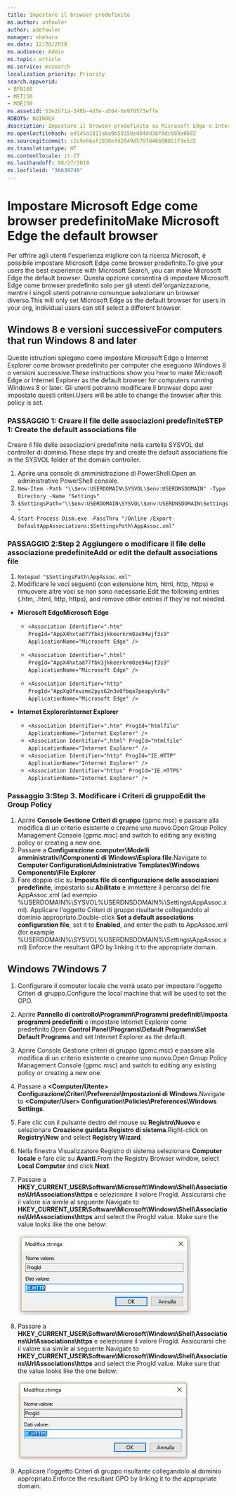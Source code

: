 ```yaml
---
title: Impostare il browser predefinito
ms.author: anfowler
author: adefowler
manager: shohara
ms.date: 12/20/2018
ms.audience: Admin
ms.topic: article
ms.service: mssearch
localization_priority: Priority
search.appverid:
- BFB160
- MET150
- MOE150
ms.assetid: 53e2b71a-348b-4dfe-a504-6e97d573effe
ROBOTS: NOINDEX
description: Impostare il browser predefinito su Microsoft Edge o Internet Explorer per gli utenti di Microsoft Search.
ms.openlocfilehash: ed145a1811aba0b58158ed04dd3bf8dc089a0682
ms.sourcegitcommit: c2c9e66af1038efd2849d578f846680851f9e5d2
ms.translationtype: HT
ms.contentlocale: it-IT
ms.lasthandoff: 08/27/2019
ms.locfileid: "36639740"
---
```

# <a name="make-microsoft-edge-the-default-browser"></a><span data-ttu-id="4fb12-103">Impostare Microsoft Edge come browser predefinito</span><span class="sxs-lookup"><span data-stu-id="4fb12-103">Make Microsoft Edge the default browser</span></span>
  
<span data-ttu-id="4fb12-104">Per offrire agli utenti l'esperienza migliore con la ricerca Microsoft, è possibile impostare Microsoft Edge come browser predefinito.</span><span class="sxs-lookup"><span data-stu-id="4fb12-104">To give your users the best experience with Microsoft Search, you can make Microsoft Edge the default browser.</span></span> <span data-ttu-id="4fb12-105">Questa opzione consentirà di impostare Microsoft Edge come browser predefinito solo per gli utenti dell'organizzazione, mentre i singoli utenti potranno comunque selezionare un browser diverso.</span><span class="sxs-lookup"><span data-stu-id="4fb12-105">This will only set Microsoft Edge as the default browser for users in your org, individual users can still select a different browser.</span></span>
  
  
## <a name="windows-8-and-later"></a><span data-ttu-id="4fb12-106">Windows 8 e versioni successive</span><span class="sxs-lookup"><span data-stu-id="4fb12-106">For computers that run Windows 8 and later</span></span>

<span data-ttu-id="4fb12-107">Queste istruzioni spiegano come impostare Microsoft Edge o Internet Explorer come browser predefinito per computer che eseguono Windows 8 o versioni successive.</span><span class="sxs-lookup"><span data-stu-id="4fb12-107">These instructions show you how to make Microsoft Edge or Internet Explorer as the default browser for computers running Windows 8 or later.</span></span> <span data-ttu-id="4fb12-108">Gli utenti potranno modificare il browser dopo aver impostato questi criteri.</span><span class="sxs-lookup"><span data-stu-id="4fb12-108">Users will be able to change the browser after this policy is set.</span></span>
  
### <a name="step-1-create-the-default-associations-file"></a><span data-ttu-id="4fb12-109">PASSAGGIO 1: Creare il file delle associazioni predefinite</span><span class="sxs-lookup"><span data-stu-id="4fb12-109">STEP 1: Create the default associations file</span></span>
<span data-ttu-id="4fb12-110">Creare il file delle associazioni predefinite nella cartella SYSVOL del controller di dominio.</span><span class="sxs-lookup"><span data-stu-id="4fb12-110">These steps try and create the default associations file in the SYSVOL folder of the domain controller.</span></span>

1. <span data-ttu-id="4fb12-111">Aprire una console di amministrazione di PowerShell.</span><span class="sxs-lookup"><span data-stu-id="4fb12-111">Open an administrative PowerShell console.</span></span>
1. `New-Item -Path "\\$env:USERDOMAIN\SYSVOL\$env:USERDNSDOMAIN" -Type Directory -Name "Settings"`
1. `$SettingsPath="\\$env:USERDOMAIN\SYSVOL\$env:USERDNSDOMAIN\Settings"`
1. `Start-Process Dism.exe -PassThru "/Online /Export-DefaultAppAssociations:$SettingsPath\AppAssoc.xml"`
    
  
### <a name="step-2-add-or-edit-the-default-associations-file"></a><span data-ttu-id="4fb12-112">PASSAGGIO 2:</span><span class="sxs-lookup"><span data-stu-id="4fb12-112">Step 2</span></span> <span data-ttu-id="4fb12-113">Aggiungere o modificare il file delle associazione predefinite</span><span class="sxs-lookup"><span data-stu-id="4fb12-113">Add or edit the default associations file</span></span>

1. `Notepad "$SettingsPath\AppAssoc.xml"`
1. <span data-ttu-id="4fb12-114">Modificare le voci seguenti (con estensione htm, html, http, https) e rimuovere altre voci se non sono necessarie.</span><span class="sxs-lookup"><span data-stu-id="4fb12-114">Edit the following entries (.htm, .html, http, https), and remove other entries if they're not needed.</span></span>
  - <span data-ttu-id="4fb12-115">**Microsoft Edge**</span><span class="sxs-lookup"><span data-stu-id="4fb12-115">**Microsoft Edge**</span></span>
    - `<Association Identifier=".htm" ProgId="AppX4hxtad77fbk3jkkeerkrm0ze94wjf3s9" ApplicationName="Microsoft Edge" />`
              
    - `<Association Identifier=".html" ProgId="AppX4hxtad77fbk3jkkeerkrm0ze94wjf3s9" ApplicationName="Microsoft Edge" />`
    - `<Association Identifier="http" ProgId="AppXq0fevzme2pys62n3e0fbqa7peapykr8v" ApplicationName="Microsoft Edge" />`
    
  - <span data-ttu-id="4fb12-116">**Internet Explorer**</span><span class="sxs-lookup"><span data-stu-id="4fb12-116">**Internet Explorer**</span></span>
    
    - `<Association Identifier=".htm" ProgId="htmlfile" ApplicationName="Internet Explorer" />`        
    - `<Association Identifier=".html" ProgId="htmlfile" ApplicationName="Internet Explorer" />`
    - `<Association Identifier="http" ProgId="IE.HTTP" ApplicationName="Internet Explorer" />`
    - `<Association Identifier="https" ProgId="IE.HTTPS" ApplicationName="Internet Explorer" />`

### <a name="step-3-edit-the-group-policy"></a><span data-ttu-id="4fb12-117">Passaggio 3:</span><span class="sxs-lookup"><span data-stu-id="4fb12-117">Step 3.</span></span> <span data-ttu-id="4fb12-118">Modificare i Criteri di gruppo</span><span class="sxs-lookup"><span data-stu-id="4fb12-118">Edit the Group Policy</span></span>

1. <span data-ttu-id="4fb12-119">Aprire **Console Gestione Criteri di gruppo** (gpmc.msc) e passare alla modifica di un criterio esistente o crearne uno nuovo.</span><span class="sxs-lookup"><span data-stu-id="4fb12-119">Open Group Policy Management Console (gpmc.msc) and switch to editing any existing policy or creating a new one.</span></span>
1. <span data-ttu-id="4fb12-120">Passare a **Configurazione computer\Modelli amministrativi\Componenti di Windows\Esplora file**.</span><span class="sxs-lookup"><span data-stu-id="4fb12-120">Navigate to **Computer Configuration\Administrative Templates\Windows Components\File Explorer**</span></span>
1. <span data-ttu-id="4fb12-121">Fare doppio clic su **Imposta file di configurazione delle associazioni predefinite**, impostarlo su **Abilitato** e immettere il percorso del file AppAssoc.xml (ad esempio %USERDOMAIN%\SYSVOL\%USERDNSDOMAIN%\Settings\AppAssoc.xml). Applicare l'oggetto Criteri di gruppo risultante collegandolo al dominio appropriato.</span><span class="sxs-lookup"><span data-stu-id="4fb12-121">Double-click **Set a default associations configuration file**, set it to **Enabled**, and enter the path to AppAssoc.xml (for example %USERDOMAIN%\SYSVOL\%USERDNSDOMAIN%\Settings\AppAssoc.xml) Enforce the resultant GPO by linking it to the appropriate domain.</span></span>

  
## <a name="windows-7"></a><span data-ttu-id="4fb12-122">Windows 7</span><span class="sxs-lookup"><span data-stu-id="4fb12-122">Windows 7</span></span>

1. <span data-ttu-id="4fb12-123">Configurare il computer locale che verrà usato per impostare l'oggetto Criteri di gruppo.</span><span class="sxs-lookup"><span data-stu-id="4fb12-123">Configure the local machine that will be used to set the GPO.</span></span>
    
1. <span data-ttu-id="4fb12-124">Aprire **Pannello di controllo\Programmi\Programmi predefiniti\Imposta programmi predefiniti** e impostare Internet Explorer come predefinito.</span><span class="sxs-lookup"><span data-stu-id="4fb12-124">Open **Control Panel\Programs\Default Programs\Set Default Programs** and set Internet Explorer as the default.</span></span> 
    
2. <span data-ttu-id="4fb12-125">Aprire Console Gestione criteri di gruppo (gpmc.msc) e passare alla modifica di un criterio esistente o crearne uno nuovo.</span><span class="sxs-lookup"><span data-stu-id="4fb12-125">Open Group Policy Management Console (gpmc.msc) and switch to editing any existing policy or creating a new one.</span></span>
    
1. <span data-ttu-id="4fb12-126">Passare a **\<Computer/Utente\> Configurazione\Criteri\Preferenze\Impostazioni di Windows**.</span><span class="sxs-lookup"><span data-stu-id="4fb12-126">Navigate to **\<Computer/User\> Configuration\Policies\Preferences\Windows Settings**.</span></span>
    
2. <span data-ttu-id="4fb12-127">Fare clic con il pulsante destro del mouse su **Registro\Nuovo** e selezionare **Creazione guidata Registro di sistema**.</span><span class="sxs-lookup"><span data-stu-id="4fb12-127">Right-click on **Registry\New** and select **Registry Wizard**.</span></span>
    
3. <span data-ttu-id="4fb12-128">Nella finestra Visualizzatore Registro di sistema selezionare **Computer locale** e fare clic su **Avanti**.</span><span class="sxs-lookup"><span data-stu-id="4fb12-128">From the Registry Browser window, select **Local Computer** and click **Next**.</span></span>
    
4. <span data-ttu-id="4fb12-p105">Passare a **HKEY_CURRENT_USER\Software\Microsoft\Windows\Shell\Associations\UrlAssociations\https** e selezionare il valore ProgId. Assicurarsi che il valore sia simile al seguente:</span><span class="sxs-lookup"><span data-stu-id="4fb12-p105">Navigate to **HKEY_CURRENT_USER\Software\Microsoft\Windows\Shell\Associations\UrlAssociations\https** and select the ProgId value. Make sure the value looks like the one below:</span></span> 
    
    ![Selezionare il valore ProgID in Modifica stringa](media/f6173dcc-b898-4967-8c40-4b0fe411a92b.png)
  
5. <span data-ttu-id="4fb12-p106">Passare a **HKEY_CURRENT_USER\Software\Microsoft\Windows\Shell\Associations\UrlAssociations\https** e selezionare il valore ProgId. Assicurarsi che il valore sia simile al seguente:</span><span class="sxs-lookup"><span data-stu-id="4fb12-p106">Navigate to **HKEY_CURRENT_USER\Software\Microsoft\Windows\Shell\Associations\UrlAssociations\https** and select the ProgId value. Make sure that the value looks like the one below:</span></span> 
    
    ![Selezionare il valore ProgID per HTTPS in Modifica stringa](media/3519e13b-4fe7-4d15-946c-82fd50fc49bb.png)
  
3. <span data-ttu-id="4fb12-135">Applicare l'oggetto Criteri di gruppo risultante collegandolo al dominio appropriato.</span><span class="sxs-lookup"><span data-stu-id="4fb12-135">Enforce the resultant GPO by linking it to the appropriate domain.</span></span>
    
